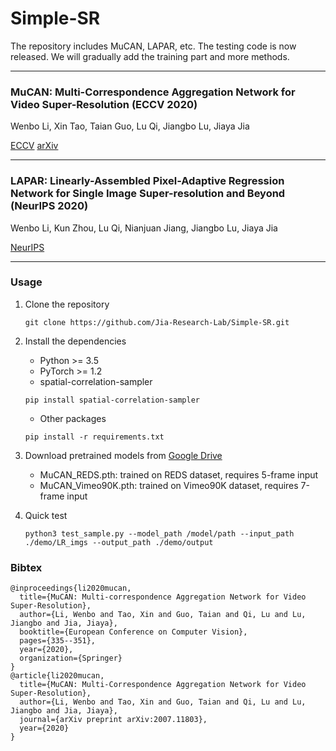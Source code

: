 # Simple-SR

The repository includes MuCAN, LAPAR, etc. The testing code is now released. We will gradually add the training part and more methods.

---

### MuCAN: Multi-Correspondence Aggregation Network for Video Super-Resolution (ECCV 2020)
 
Wenbo Li, Xin Tao, Taian Guo, Lu Qi, Jiangbo Lu, Jiaya Jia

[ECCV](https://www.ecva.net/papers/eccv_2020/papers_ECCV/papers/123550341.pdf)   [arXiv](https://arxiv.org/abs/2007.1180)

---

### LAPAR: Linearly-Assembled Pixel-Adaptive Regression Network for Single Image Super-resolution and Beyond (NeurIPS 2020)

Wenbo Li, Kun Zhou, Lu Qi, Nianjuan Jiang, Jiangbo Lu, Jiaya Jia

[NeurIPS](https://papers.nips.cc/paper/2020/file/eaae339c4d89fc102edd9dbdb6a28915-Paper.pdf)

---

### Usage

1. Clone the repository
    ```shell
    git clone https://github.com/Jia-Research-Lab/Simple-SR.git
    ```
2. Install the dependencies
    - Python >= 3.5
    - PyTorch >= 1.2
    - spatial-correlation-sampler
    ```shell
    pip install spatial-correlation-sampler
    ```
    - Other packages
    ```shell
    pip install -r requirements.txt
    ```

3. Download pretrained models from [Google Drive](https://drive.google.com/drive/folders/1c-KUEPJl7pHs9btqHYoUJkcMPKViObgJ?usp=sharing)
    - MuCAN\_REDS.pth: trained on REDS dataset, requires 5-frame input
    - MuCAN\_Vimeo90K.pth: trained on Vimeo90K dataset, requires 7-frame input

4. Quick test
    ```shell
    python3 test_sample.py --model_path /model/path --input_path ./demo/LR_imgs --output_path ./demo/output 
    ```

### Bibtex
    @inproceedings{li2020mucan,
      title={MuCAN: Multi-correspondence Aggregation Network for Video Super-Resolution},
      author={Li, Wenbo and Tao, Xin and Guo, Taian and Qi, Lu and Lu, Jiangbo and Jia, Jiaya},
      booktitle={European Conference on Computer Vision},
      pages={335--351},
      year={2020},
      organization={Springer}
    }
    @article{li2020mucan,
      title={MuCAN: Multi-Correspondence Aggregation Network for Video Super-Resolution},
      author={Li, Wenbo and Tao, Xin and Guo, Taian and Qi, Lu and Lu, Jiangbo and Jia, Jiaya},
      journal={arXiv preprint arXiv:2007.11803},
      year={2020}
    }
